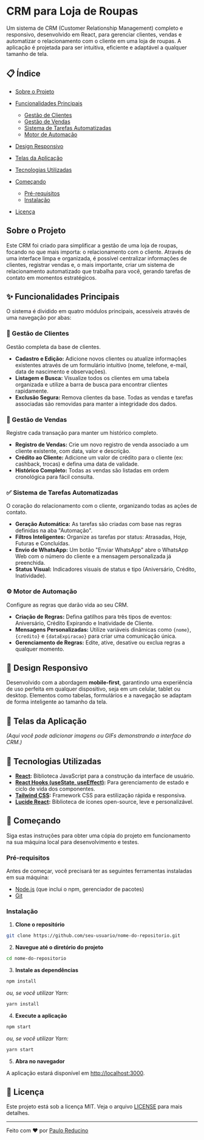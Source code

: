 # CRM para Loja de Roupas

Um sistema de CRM (Customer Relationship Management) completo e responsivo, desenvolvido em React, para gerenciar clientes, vendas e automatizar o relacionamento com o cliente em uma loja de roupas. A aplicação é projetada para ser intuitiva, eficiente e adaptável a qualquer tamanho de tela.

## 📋 Índice

- [Sobre o Projeto](#sobre-o-projeto)
- [Funcionalidades Principais](#-funcionalidades-principais)

  - [Gestão de Clientes](#-gestão-de-clientes)
  - [Gestão de Vendas](#-gestão-de-vendas)
  - [Sistema de Tarefas Automatizadas](#-sistema-de-tarefas-automatizadas)
  - [Motor de Automação](#-motor-de-automação)

- [Design Responsivo](#-design-responsivo)
- [Telas da Aplicação](#-telas-da-aplicação)
- [Tecnologias Utilizadas](#-tecnologias-utilizadas)
- [Começando](#-começando)

  - [Pré-requisitos](#pré-requisitos)
  - [Instalação](#instalação)

- [Licença](#-licença)

## Sobre o Projeto

Este CRM foi criado para simplificar a gestão de uma loja de roupas, focando no que mais importa: o relacionamento com o cliente. Através de uma interface limpa e organizada, é possível centralizar informações de clientes, registrar vendas e, o mais importante, criar um sistema de relacionamento automatizado que trabalha para você, gerando tarefas de contato em momentos estratégicos.

## ✨ Funcionalidades Principais

O sistema é dividido em quatro módulos principais, acessíveis através de uma navegação por abas:

### 👤 Gestão de Clientes

Gestão completa da base de clientes.

- **Cadastro e Edição:** Adicione novos clientes ou atualize informações existentes através de um formulário intuitivo (nome, telefone, e-mail, data de nascimento e observações).
- **Listagem e Busca:** Visualize todos os clientes em uma tabela organizada e utilize a barra de busca para encontrar clientes rapidamente.
- **Exclusão Segura:** Remova clientes da base. Todas as vendas e tarefas associadas são removidas para manter a integridade dos dados.

### 🛒 Gestão de Vendas

Registre cada transação para manter um histórico completo.

- **Registro de Vendas:** Crie um novo registro de venda associado a um cliente existente, com data, valor e descrição.
- **Crédito ao Cliente:** Adicione um valor de crédito para o cliente (ex: cashback, trocas) e defina uma data de validade.
- **Histórico Completo:** Todas as vendas são listadas em ordem cronológica para fácil consulta.

### ✅ Sistema de Tarefas Automatizadas

O coração do relacionamento com o cliente, organizando todas as ações de contato.

- **Geração Automática:** As tarefas são criadas com base nas regras definidas na aba "Automação".
- **Filtros Inteligentes:** Organize as tarefas por status: Atrasadas, Hoje, Futuras e Concluídas.
- **Envio de WhatsApp:** Um botão "Enviar WhatsApp" abre o WhatsApp Web com o número do cliente e a mensagem personalizada já preenchida.
- **Status Visual:** Indicadores visuais de status e tipo (Aniversário, Crédito, Inatividade).

### ⚙️ Motor de Automação

Configure as regras que darão vida ao seu CRM.

- **Criação de Regras:** Defina gatilhos para três tipos de eventos: Aniversário, Crédito Expirando e Inatividade de Cliente.
- **Mensagens Personalizadas:** Utilize variáveis dinâmicas como `{nome}`, `{credito}` e `{dataExpiracao}` para criar uma comunicação única.
- **Gerenciamento de Regras:** Edite, ative, desative ou exclua regras a qualquer momento.

## 📱 Design Responsivo

Desenvolvido com a abordagem **mobile-first**, garantindo uma experiência de uso perfeita em qualquer dispositivo, seja em um celular, tablet ou desktop. Elementos como tabelas, formulários e a navegação se adaptam de forma inteligente ao tamanho da tela.

## 📸 Telas da Aplicação

_(Aqui você pode adicionar imagens ou GIFs demonstrando a interface do CRM.)_

## 🚀 Tecnologias Utilizadas

- **[React](https://reactjs.org/):** Biblioteca JavaScript para a construção da interface de usuário.
- **[React Hooks (useState, useEffect)](https://reactjs.org/docs/hooks-intro.html):** Para gerenciamento de estado e ciclo de vida dos componentes.
- **[Tailwind CSS](https://tailwindcss.com/):** Framework CSS para estilização rápida e responsiva.
- **[Lucide React](https://lucide.dev/):** Biblioteca de ícones open-source, leve e personalizável.

## 🏁 Começando

Siga estas instruções para obter uma cópia do projeto em funcionamento na sua máquina local para desenvolvimento e testes.

### Pré-requisitos

Antes de começar, você precisará ter as seguintes ferramentas instaladas em sua máquina:

- [Node.js](https://nodejs.org/en/) (que inclui o npm, gerenciador de pacotes)
- [Git](https://git-scm.com/)

### Instalação

1. **Clone o repositório**

```sh
git clone https://github.com/seu-usuario/nome-do-repositorio.git
```

2. **Navegue até o diretório do projeto**

```sh
cd nome-do-repositorio
```

3. **Instale as dependências**

```sh
npm install
```

_ou, se você utilizar Yarn:_

```sh
yarn install
```

4. **Execute a aplicação**

```sh
npm start
```

_ou, se você utilizar Yarn:_

```sh
yarn start
```

5. **Abra no navegador**

A aplicação estará disponível em [http://localhost:3000](http://localhost:3000).

## 📄 Licença

Este projeto está sob a licença MIT. Veja o arquivo [LICENSE](LICENSE.md) para mais detalhes.

---

Feito com ❤️ por [Paulo Reducino](https://github.com/pauloreducino)
